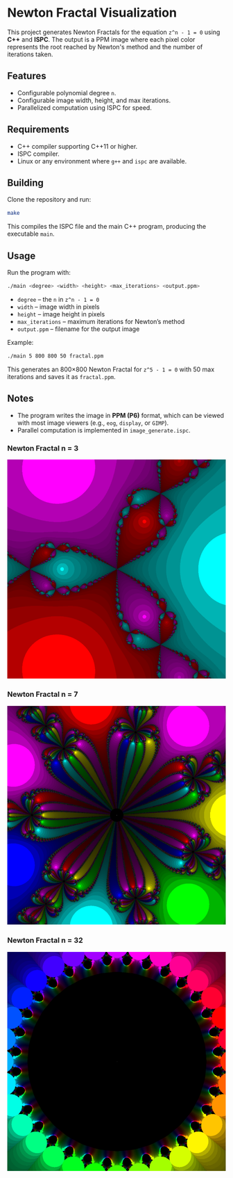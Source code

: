 # Newton Fractal Visualization

This project generates Newton Fractals for the equation `z^n - 1 = 0` using **C++** and **ISPC**. The output is a PPM image where each pixel color represents the root reached by Newton's method and the number of iterations taken.

## Features

* Configurable polynomial degree `n`.
* Configurable image width, height, and max iterations.
* Parallelized computation using ISPC for speed.

## Requirements

* C++ compiler supporting C++11 or higher.
* ISPC compiler.
* Linux or any environment where `g++` and `ispc` are available.

## Building

Clone the repository and run:

```bash
make
```

This compiles the ISPC file and the main C++ program, producing the executable `main`.

## Usage

Run the program with:

```bash
./main <degree> <width> <height> <max_iterations> <output.ppm>
```

* `degree` – the `n` in `z^n - 1 = 0`
* `width` – image width in pixels
* `height` – image height in pixels
* `max_iterations` – maximum iterations for Newton’s method
* `output.ppm` – filename for the output image

Example:

```bash
./main 5 800 800 50 fractal.ppm
```

This generates an 800×800 Newton Fractal for `z^5 - 1 = 0` with 50 max iterations and saves it as `fractal.ppm`.

## Notes

* The program writes the image in **PPM (P6)** format, which can be viewed with most image viewers (e.g., `eog`, `display`, or `GIMP`).
* Parallel computation is implemented in `image_generate.ispc`.

### Newton Fractal n = 3
![Newton Fractal n = 3](images/frac3.png)
### Newton Fractal n = 7 
![Newton Fractal n = 7](images/frac7.png)
### Newton Fractal n = 32
![Newton Fractal n = 32](images/frac32.png)

